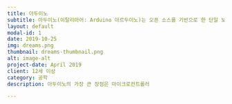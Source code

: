 ```yaml
---
title: 아두이노
subtitle: 아두이노(이탈리아어: Arduino 아르두이노)는 오픈 소스를 기반으로 한 단일 보
layout: default
modal-id: 1
date: 2019-10-25
img: dreams.png
thumbnail: dreams-thumbnail.png
alt: image-alt
project-date: April 2019
client: 12세 이상
category: 공학
description: 아두이노의 가장 큰 장점은 마이크로컨트롤러

---
```


